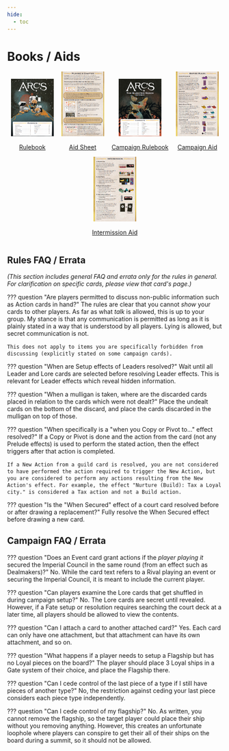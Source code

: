 ```yaml
---
hide:
  - toc
---
```


# Books / Aids

<div style="display: flex; flex-wrap: wrap; justify-content: space-around; align-items: baseline;">
    <div style="text-align:center">
        <a target="_blank" href="images/rules/Arcs Base Rulebook.pdf"><img src="images/rules/baserules.png" alt="First Image" width ="100px">
        <p style="text-align: center;">Rulebook</p></a>
    </div>
    <div style="text-align:center">
        <a target="_blank" href="images/rules/Arcs Aid Booklet.pdf"><img src="images/rules/aid1.png" alt="Second Image" width ="100px">
        <p style="text-align: center;">Aid Sheet</p></a>
    </div>
    <div style="text-align:center">
        <a target="_blank" href="images/rules/Arcs Campaign Rulebook.pdf"><img src="images/rules/expansionrules.png" alt="Second Image" width ="100px">
        <p style="text-align: center;">Campaign Rulebook</p></a>
    </div>
    <div style="text-align:center">
        <a target="_blank" href="images/rules/Arcs Campaign Aid Sheet Rules.pdf"><img src="images/rules/aid2.png" alt="Second Image" width ="100px">
        <p style="text-align: center;">Campaign Aid</p></a>
    </div>
    <div style="text-align:center">
        <a target="_blank" href="images/rules/Arcs Campaign Aid Sheet Setup and Intermission.pdf"><img src="images/rules/aid3.png" alt="Second Image" width ="100px">
        <p style="text-align: center;">Intermission Aid</p></a>
    </div>
</div>

## Rules FAQ / Errata

*(This section includes general FAQ and errata only for the rules in general. For clarification on specific cards, please view that card's page.)*

??? question "Are players permitted to discuss non-public information such as Action cards in hand?"
    The rules are clear that you cannot *show* your cards to other players. As far as what *talk* is allowed, this is up to your group. My stance is that any communication is permitted as long as it is plainly stated in a way that is understood by all players. Lying is allowed, but secret communication is not.

    This does not apply to items you are specifically forbidden from discussing (explicitly stated on some campaign cards).

??? question "When are Setup effects of Leaders resolved?"
    Wait until all Leader and Lore cards are selected before resolving Leader effects. This is relevant for Leader effects which reveal hidden information.

??? question "When a mulligan is taken, where are the discarded cards placed in relation to the cards which were not dealt?"
    Place the undealt cards on the bottom of the discard, and place the cards discarded in the mulligan on top of those.

??? question "When specifically is a "when you Copy or Pivot to..." effect resolved?"
    If a Copy or Pivot is done and the action from the card (not any Prelude effects) is used to perform the stated action, then the effect triggers after that action is completed.

    If a New Action from a guild card is resolved, you are not considered to have performed the action required to trigger the New Action, but you are considered to perform any actions resulting from the New Action's effect. For example, the effect "Nurture (Build): Tax a Loyal city." is considered a Tax action and not a Build action.

??? question "Is the "When Secured" effect of a court card resolved before or after drawing a replacement?"
    Fully resolve the When Secured effect before drawing a new card.

## Campaign FAQ / Errata

??? question "Does an Event card grant actions if the *player playing it* secured the Imperial Council in the same round (from an effect such as Dealmakers)?"
    No. While the card text refers to a Rival playing an event or securing the Imperial Council, it is meant to include the current player.

??? question "Can players examine the Lore cards that get shuffled in during campaign setup?"
    No. The Lore cards are secret until revealed. However, if a Fate setup or resolution requires searching the court deck at a later time, all players should be allowed to view the contents.

??? question "Can I attach a card to another attached card?"
    Yes. Each card can only have one attachment, but that attachment can have its own attachment, and so on.

??? question "What happens if a player needs to setup a Flagship but has no Loyal pieces on the board?"
    The player should place 3 Loyal ships in a Gate system of their choice, and place the Flagship there.

??? question "Can I cede control of the last piece of a type if I still have pieces of another type?"
    No, the restriction against ceding your last piece considers each piece type independently.

??? question "Can I cede control of my flagship?"
    No. As written, you cannot remove the flagship, so the target player could place their ship without you removing anything. However, this creates an unfortunate loophole where players can conspire to get their all of their ships on the board during a summit, so it should not be allowed.